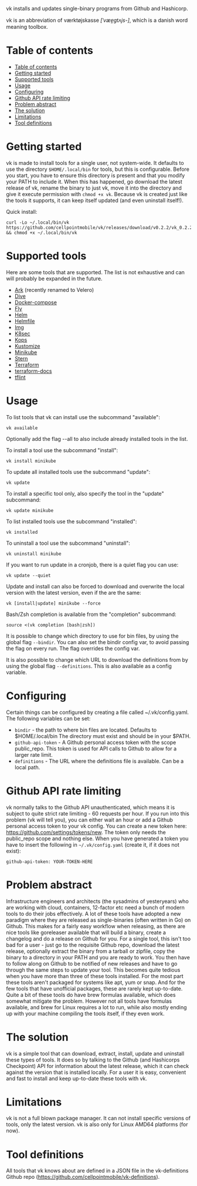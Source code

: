 vk installs and updates single-binary programs from Github and Hashicorp.

vk is an abbreviation of værktøjskasse *[ˈvæɐ̯gtʌjs-]*, which is a danish word
meaning toolbox.

Table of contents
=================
- [Table of contents](#table-of-contents)
- [Getting started](#getting-started)
- [Supported tools](#supported-tools)
- [Usage](#usage)
- [Configuring](#configuring)
- [Github API rate limiting](#github-api-rate-limiting)
- [Problem abstract](#problem-abstract)
- [The solution](#the-solution)
- [Limitations](#limitations)
- [Tool definitions](#tool-definitions)

Getting started
===============
vk is made to install tools for a single user, not system-wide. It defaults to
use the directory `$HOME/.local/bin` for tools, but this is configurable.
Before you start, you have to ensure this directory is present and that you
modify your PATH to include it. When this has happened, go download the latest
release of vk, rename the binary to just vk, move it into the directory and
give it execute permission with `chmod +x vk`. Because vk is created just like
the tools it supports, it can keep itself updated (and even uninstall itself!).

Quick install:
```
curl -Lo ~/.local/bin/vk https://github.com/cellpointmobile/vk/releases/download/v0.2.2/vk_0.2.2_Linux_x86_64 && chmod +x ~/.local/bin/vk
```

Supported tools
===============
Here are some tools that are supported. The list is not exhaustive and can will
probably be expanded in the future.

* [Ark](https://github.com/heptio/velero/) (recently renamed to Velero)
* [Dive](https://github.com/wagoodman/dive/)
* [Docker-compose](https://github.com/docker/compose/)
* [Fly](https://github.com/concourse/concourse/)
* [Helm](https://github.com/helm/helm/)
* [Helmfile](https://github.com/roboll/helmfile/)
* [Img](https://github.com/genuinetools/img/)
* [K8sec](https://github.com/dtan4/k8sec)
* [Kops](https://github.com/kubernetes/kops)
* [Kustomize](https://github.com/kubernetes-sigs/kustomize/)
* [Minikube](https://github.com/kubernetes/minikube/)
* [Stern](https://github.com/wercker/stern/)
* [Terraform](https://www.terraform.io/)
* [terraform-docs](https://github.com/segmentio/terraform-docs/)
* [tflint](https://github.com/wata727/tflint/)

Usage
=====
To list tools that vk can install use the subcommand "available":
```
vk available
```

Optionally add the flag --all to also include already installed tools in the 
list.

To install a tool use the subcommand "install":
```
vk install minikube
```

To update all installed tools use the subcommand "update":
```
vk update
```

To install a specific tool only, also specify the tool in the "update" subcommand:
```
vk update minikube
```

To list installed tools use the subcommand "installed":
```
vk installed
```

To uninstall a tool use the subcommand "uninstall":
```
vk uninstall minikube
```

If you want to run update in a cronjob, there is a quiet flag you can use:
```
vk update --quiet
```

Update and install can also be forced to download and overwrite the local 
version with the latest version, even if the are the same:
```
vk [install|update] minikube --force
```

Bash/Zsh completion is available from the "completion" subcommand:
```
source <(vk completion [bash|zsh])
```

It is possible to change which directory to use for bin files, by using the
global flag `--bindir`. You can also set the bindir config var, to avoid
passing the flag on every run. The flag overrides the config var.

It is also possible to change which URL to download the definitions from by
using the global flag `--definitions`. This is also available as a config
variable.

Configuring
===========
Certain things can be configured by creating a file called ~/.vk/config.yaml.
The following variables can be set:

* `bindir` - the path to where bin files are located. Defaults to $HOME/.local/bin
  The directory must exist and should be in your $PATH. 
* `github-api-token` - A Github personal access token with the scope public_repo.
  This token is used for API calls to Github to allow for a larger rate limit.
* `definitions` - The URL where the definitions file is available. Can be a 
  local path.

Github API rate limiting
========================
vk normally talks to the Github API unauthenticated, which means it is subject
to quite strict rate limiting - 60 requests per hour. If you run into this
problem (vk will tell you), you can either wait an hour or add a Github 
personal access token to your vk config. You can create a new token here:
https://github.com/settings/tokens/new. The token only needs the public_repo
scope and nothing else. When you have generated a token you have to insert the
following in `~/.vk/config.yaml` (create it, if it does not exist):
```
github-api-token: YOUR-TOKEN-HERE
```

Problem abstract
================
Infrastructure engineers and architects (the sysadmins of yesteryears) who are
working with cloud, containers, 12-factor etc need a bunch of modern tools to
do their jobs effectively. A lot of these tools have adopted a new paradigm
where they are released as single-binaries (often written in Go) on Github.
This makes for a fairly easy workflow when releasing, as there are nice tools
like goreleaser available that will build a binary, create a changelog and do
a release on Github for you.
For a single tool, this isn't too bad for a user - just go to the requisite
Github repo, download the latest release, optionally extract the binary from a
tarball or zipfile, copy the binary to a directory in your PATH and you are
ready to work. You then have to follow along on Github to be notified of new
releases and have to go through the same steps to update your tool. This
becomes quite tedious when you have more than three of these tools installed.
For the most part these tools aren't packaged for systems like apt, yum or
snap. And for the few tools that have unofficial packages, these are rarely
kept up-to-date. Quite a bit of these tools do have brew formulas available,
which does somewhat mitigate the problem. However not all tools have formulas
available, and brew for Linux requires a lot to run, while also mostly ending
up with your machine compiling the tools itself, if they even work.

The solution
============
vk is a simple tool that can download, extract, install, update and uninstall 
these types of tools. It does so by talking to the Github (and Hashicorps 
Checkpoint) API for information about the latest release, which it can check
against the version that is installed locally. For a user it is easy, 
convenient and fast to install and keep up-to-date these tools with vk.

Limitations
===========
vk is not a full blown package manager. It can not install specific versions
of tools, only the latest version. vk is also only for Linux AMD64 platforms
(for now).

Tool definitions
================
All tools that vk knows about are defined in a JSON file in the vk-definitions 
Github repo (https://github.com/cellpointmobile/vk-definitions).
